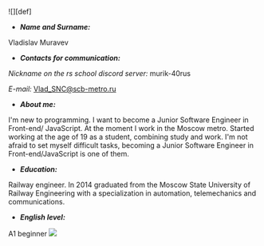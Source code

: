 ![][def]

* ___Name and Surname:___

Vladislav Muravev

* ___Сontacts for communication:___

_Nickname on the rs school discord server:_ murik-40rus

_E-mail:_ Vlad_SNC@scb-metro.ru

* ___About me:___ 

I'm new to programming. I want to become a Junior Software Engineer in Front-end/ JavaScript. At the moment I work in the Moscow metro. Started working at the age of 19 as a student, сombining study and work. I'm not afraid to set myself difficult tasks, becoming a Junior Software Engineer in Front-end/JavaScript is one of them. 

* ___Education:___ 

Railway engineer. In 2014 graduated from the Moscow State University of Railway Engineering with a specialization in automation, telemechanics and communications. 

* ___English level:___

A1 beginner
![](logo.jpg)
